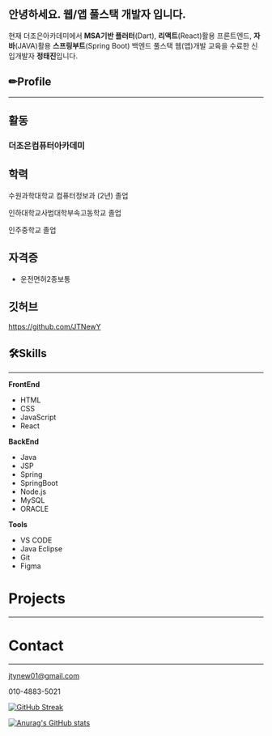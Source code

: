 

## 안녕하세요. 웹/앱 풀스택 개발자 입니다.

현재 더조은아카데미에서 **MSA기반 플러터**(Dart), **리액트**(React)활용 프론트엔드, **자바**(JAVA)활용 **스프링부트**(Spring Boot) 백엔드 풀스택 웹(앱)개발 교육을 수료한 신입개발자 **정태진**입니다.

## ✏Profile

---

## 활동

### 더조은컴퓨터아카데미

## 학력

수원과학대학교 컴퓨터정보과 (2년) 졸업

인하대학교사범대학부속고동학교 졸업

인주중학교 졸업

## 자격증

- 운전면허2종보통

## 깃허브

https://github.com/JTNewY

## 🛠Skills

---

**FrontEnd**

- HTML
- CSS
- JavaScript
- React

**BackEnd**

- Java
- JSP
- Spring
- SpringBoot
- Node.js
- MySQL
- ORACLE

**Tools**

- VS CODE
- Java Eclipse
- Git
- Figma

# Projects

---

# Contact

---

jtynew01@gmail.com

010-4883-5021

[![GitHub Streak](https://streak-stats.demolab.com?user=JTNewY&locale=ko)](https://git.io/streak-stats)

[![Anurag's GitHub stats](https://github-readme-stats.vercel.app/api?username=jtnewY)](https://github.com/anuraghazra/github-readme-stats)
